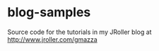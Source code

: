 blog-samples
============

Source code for the tutorials in my JRoller blog at http://www.jroller.com/gmazza